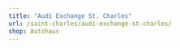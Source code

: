 ```yaml
---
title: "Audi Exchange St. Charles"
url: /saint-charles/audi-exchange-st-charles/
shop: Autohaus
---
```


